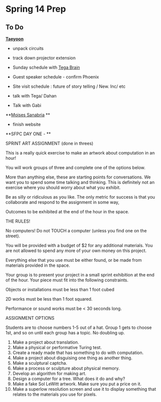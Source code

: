# Spring 14 Prep

## To Do

**[Taeyoon](/ep/profile/uCZ3kD8pFvb)**

*   unpack circuits
*   track down projector extension
*   Sunday schedule with [Tega Brain](/ep/profile/ppZjvPL5nSC)
*   Guest speaker schedule - confirm Phoenix 

*   Site visit schedule : future of story telling / New. Inc/ etc 

*   talk with Tega/ Dahan 
*   Talk with Gabi 

**[M](/ep/profile/v6pSS8EP8fM)[oises Sanabria](/ep/profile/v6pSS8EP8fM) **

*   finish website

**SFPC DAY ONE - **

SPRINT ART ASSIGNMENT (done in threes)

This is a really quick exercise to make an artwork about computation in an hour! 

You will work groups of three and complete one of the options below. 

More than anything else, these are starting points for conversations. We want you to spend some time talking and thinking. This is definitely not an exercise where you should worry about what you exhibit. 

Be as silly or ridiculous as you like. The only metric for success is that you collaborate and respond to the assignment in some way,

Outcomes to be exhibited at the end of the hour in the space. 

THE RULES!

No computers! Do not TOUCH a computer (unless you find one on the street).

You will be provided with a budget of $2 for any additional materials. You are not allowed to spend any more of your own money on this project. 

Everything else that you use must be either found, or be made from materials provided in the space. 

Your group is to present your project in a small sprint exhibition at the end of the hour. Your piece must fit into the following constraints.

Objects or installations must be less than 1 foot cubed

2D works must be less than 1 foot squared. 

Performance or sound works must be < 30 seconds long.

ASSIGNMENT OPTIONS

Students are to choose numbers 1-5 out of a hat. Group 1 gets to choose 1st, and so on until each group has a topic. No doubling up.

1.  Make a project about translation. 
2.  Make a physical or performative Turing test. 
3.  Create a ready made that has something to do with computation.
4.  Make a project about disguising one thing as another thing.
5.  Make a sculptural captcha.
6.  Make a process or sculpture about physical memory.
7.  Develop an algorithm for making art.
8.  Design a computer for a tree. What does it do and why?
9.  Make a fake Sol LeWitt artwork. Make sure you put a price on it. 
10.  Make a superlow resolution screen and use it to display something that relates to the materials you use for pixels.